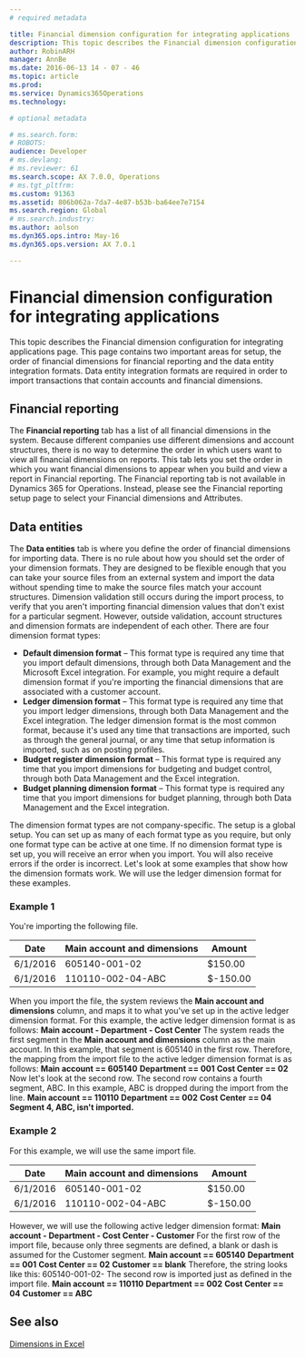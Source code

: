 ```yaml
---
# required metadata

title: Financial dimension configuration for integrating applications
description: This topic describes the Financial dimension configuration for integrating applications page. This page contains two important areas for setup, the order of financial dimensions for financial reporting and the data entity integration formats. Data entity integration formats are required in order to import transactions that contain accounts and financial dimensions.
author: RobinARH
manager: AnnBe
ms.date: 2016-06-13 14 - 07 - 46
ms.topic: article
ms.prod: 
ms.service: Dynamics365Operations
ms.technology: 

# optional metadata

# ms.search.form: 
# ROBOTS: 
audience: Developer
# ms.devlang: 
# ms.reviewer: 61
ms.search.scope: AX 7.0.0, Operations
# ms.tgt_pltfrm: 
ms.custom: 91363
ms.assetid: 806b062a-7da7-4e87-b53b-ba64ee7e7154
ms.search.region: Global
# ms.search.industry: 
ms.author: aolson
ms.dyn365.ops.intro: May-16
ms.dyn365.ops.version: AX 7.0.1

---
```


# Financial dimension configuration for integrating applications

This topic describes the Financial dimension configuration for integrating applications page. This page contains two important areas for setup, the order of financial dimensions for financial reporting and the data entity integration formats. Data entity integration formats are required in order to import transactions that contain accounts and financial dimensions.

Financial reporting
-------------------

The **Financial reporting** tab has a list of all financial dimensions in the system. Because different companies use different dimensions and account structures, there is no way to determine the order in which users want to view all financial dimensions on reports. This tab lets you set the order in which you want financial dimensions to appear when you build and view a report in Financial reporting. The Financial reporting tab is not available in Dynamics 365 for Operations. Instead, please see the Financial reporting setup page to select your Financial dimensions and Attributes.

## Data entities
The **Data entities** tab is where you define the order of financial dimensions for importing data. There is no rule about how you should set the order of your dimension formats. They are designed to be flexible enough that you can take your source files from an external system and import the data without spending time to make the source files match your account structures. Dimension validation still occurs during the import process, to verify that you aren't importing financial dimension values that don't exist for a particular segment. However, outside validation, account structures and dimension formats are independent of each other. There are four dimension format types:

-   **Default dimension format** – This format type is required any time that you import default dimensions, through both Data Management and the Microsoft Excel integration. For example, you might require a default dimension format if you're importing the financial dimensions that are associated with a customer account.
-   **Ledger dimension format** – This format type is required any time that you import ledger dimensions, through both Data Management and the Excel integration. The ledger dimension format is the most common format, because it's used any time that transactions are imported, such as through the general journal, or any time that setup information is imported, such as on posting profiles.
-   **Budget register dimension format** – This format type is required any time that you import dimensions for budgeting and budget control, through both Data Management and the Excel integration.
-   **Budget planning dimension format** – This format type is required any time that you import dimensions for budget planning, through both Data Management and the Excel integration.

The dimension format types are not company-specific. The setup is a global setup. You can set up as many of each format type as you require, but only one format type can be active at one time. If no dimension format type is set up, you will receive an error when you import. You will also receive errors if the order is incorrect. Let's look at some examples that show how the dimension formats work. We will use the ledger dimension format for these examples.

### Example 1

You're importing the following file.

| Date     | Main account and dimensions | Amount   |
|----------|-----------------------------|----------|
| 6/1/2016 | 605140-001-02               | $150.00  |
| 6/1/2016 | 110110-002-04-ABC           | $-150.00 |

When you import the file, the system reviews the **Main account and dimensions** column, and maps it to what you've set up in the active ledger dimension format. For this example, the active ledger dimension format is as follows: **Main account - Department - Cost Center** The system reads the first segment in the **Main account and dimensions** column as the main account. In this example, that segment is 605140 in the first row. Therefore, the mapping from the import file to the active ledger dimension format is as follows: **Main account == 605140** **Department == 001** **Cost Center == 02** Now let's look at the second row. The second row contains a fourth segment, ABC. In this example, ABC is dropped during the import from the line. **Main account == 110110** **Department == 002** **Cost Center == 04** **Segment 4, ABC, isn't imported.**

### Example 2

For this example, we will use the same import file.

| Date     | Main account and dimensions | Amount   |
|----------|-----------------------------|----------|
| 6/1/2016 | 605140-001-02               | $150.00  |
| 6/1/2016 | 110110-002-04-ABC           | $-150.00 |

However, we will use the following active ledger dimension format: **Main account - Department - Cost Center - Customer** For the first row of the import file, because only three segments are defined, a blank or dash is assumed for the Customer segment. **Main account == 605140** **Department == 001** **Cost Center == 02** **Customer == blank** Therefore, the string looks like this: 605140-001-02- The second row is imported just as defined in the import file. **Main account == 110110** **Department == 002** **Cost Center == 04** **Customer == ABC**

See also
--------

[Dimensions in Excel](dimensions-overview.md)

